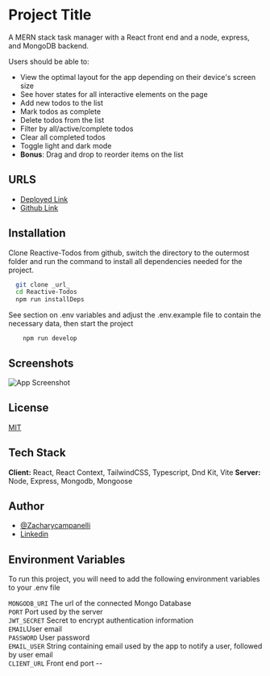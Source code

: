 # Project Title

A MERN stack task manager with a React front end and a node, express, and MongoDB backend.

Users should be able to:

- View the optimal layout for the app depending on their device's screen size
- See hover states for all interactive elements on the page
- Add new todos to the list
- Mark todos as complete
- Delete todos from the list
- Filter by all/active/complete todos
- Clear all completed todos
- Toggle light and dark mode
- **Bonus**: Drag and drop to reorder items on the list

## URLS

- [Deployed Link](https://reactive-todos-front.onrender.com/)
- [Github Link](https://github.com/Zacharycampanelli/Reactive-Todos)

## Installation

Clone Reactive-Todos from github, switch the directory to the outermost folder and run the command to install all dependencies needed for the project.

```bash
  git clone _url_
  cd Reactive-Todos
  npm run installDeps
```

See section on .env variables and adjust the .env.example file to contain the necessary data, then start the project

```
    npm run develop
```

## Screenshots

![App Screenshot](https://via.placeholder.com/468x300?text=App+Screenshot+Here)

## License

[MIT](https://choosealicense.com/licenses/mit/)

## Tech Stack

**Client:** React, React Context, TailwindCSS, Typescript, Dnd Kit, Vite
**Server:** Node, Express, Mongodb, Mongoose

## Author

- [@Zacharycampanelli](https://www.github.com/Zacharycampanelli)
- [Linkedin](https://www.linkedin.com/in/zacharycampanelli/)

## Environment Variables

To run this project, you will need to add the following environment variables to your .env file

`MONGODB_URI` The url of the connected Mongo Database  
`PORT` Port used by the server  
`JWT_SECRET` Secret to encrypt authentication information  
`EMAIL`User email  
`PASSWORD` User password  
`EMAIL_USER` String containing email used by the app to notify a user, followed by user email  
`CLIENT_URL` Front end port --

